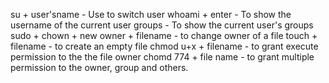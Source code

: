 su + user'sname	- Use to switch user
whoami + enter	- To show the username of the current user
groups - To show the current user's groups
sudo + chown + new owner + filename -	to change owner of a file
touch + filename -	to create an empty file
chmod u+x + filename -	to grant execute permission  to the the file owner
chomd 774 + file name -	to grant multiple permission to the owner, group and others.

